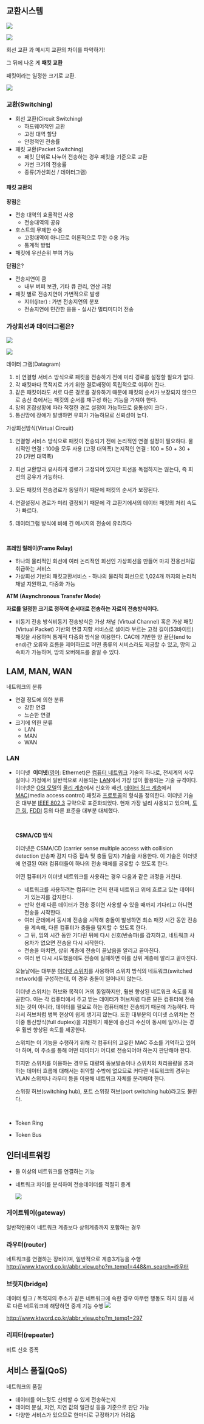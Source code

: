 ## 교환시스템

![](https://ws1.sinaimg.cn/large/006tNc79gy1fnp7ys6rxhj312c0pyqe7.jpg)

![](https://ws4.sinaimg.cn/large/006tNc79gy1fnp7zs59uej313i0qm0xo.jpg)

회선 교환 과 메시지 교환의 차이를 파악하기!

그 뒤에 나온 게 **패킷 교환**

패킷이라는 일정한 크기로 교환.

![](https://ws3.sinaimg.cn/large/006tNc79gy1fnp81unxf3j31520w2doq.jpg)

### 교환(Switching)

- 회선 교환(Circuit Switching)
  - 하드웨어적인 교환
  - 고정 대역 할당
  - 안정적인 전송률
- 패킷 교환(Packet Switching)
  - 패킷 단위로 나누어 전송하는 경우 패킷을 기준으로 교환
  - 가변 크기의 전송률
  - 종류(가산회선 / 데이터그램)



#### 패킷 교환의   

**장점**은

- 전송 대역의 효율적인 사용
  - 전송대역의 공유
- 호스트의 무제한 수용
  - 고정대역이 아니므로 이론적으로 무한 수용 가능
  - 통계적 방법
- 패킷에 우선순위 부여 가능

**단점**은?

- 전송지연이 큼
  - 내부 버퍼 보관, 기타 큐 관리, 연산 과정
- 패킷 별로 전송지연이 가변적으로 발생
  - 지터(jiter) : 가변 전송지연의 분포
  - 전송지연에 민간한 응용 - 실시간 멀티미디어 전송



### 가상회선과 데이터그램은?

![](https://ws4.sinaimg.cn/large/006tNc79gy1fnp88ea24sj30xc0pkn6b.jpg)

![](https://ws1.sinaimg.cn/large/006tNc79gy1fnp889x78mj30yu0pegtd.jpg)

데이터 그램(Datagram)

1. 비 연결형 서비스 방식으로 패킷을 전송하기 전에 미리 경로를 설정할 필요가 없다.
2. 각 패킷마다 목적지로 가기 위한 결로배정이 독립적으로 이루어 진다.  
3. 같은 패킷이라도 서로 다른 경로를 경유하기 때문에 패킷의 순서가 보장되지 않으므로 송신 측에서는 패킷의 순서를 재구성 하는 기능을 가져야 한다.
4. 망의 혼잡상황에 따라 적절한 경로 설정이 가능하므로 융통성이 크다 .
5. 통신망에 장애가 발생하면 우회가 가능하므로 신뢰성이 높다. 

가상회선방식(Virtual Circuit)
1. 연결형 서비스 방식으로 패킷이 전송되기 전에 논리적인 연결 설정이 필요하다.
   물리적인 연결 : 100을 모두 사용 (고정 대역폭)
   논지적인 연결 : 100 = 50 + 30 + 20 (가변 대역폭) 
2. 회선 교환망과 유사하게 경로가 고정되어 있지만 회선을 독점하지는 않는다, 즉 회선의 공유가 가능하다. 
3. 모든 패킷의 전송경로가 동일하기 때문에 패킷의 순서가 보장된다. 
4. 연결설정시 경로가 미리 결정되기 때문에 각 교환기에서의 데이터 패킷의 처리 속도가 빠르다.
5. 데이터그램 방식에 비해 긴 메시지의 전송에 유리하다 

   ​

**프레임 릴레이(Frame Relay)**

- 하나의 물리적인 회선에 여러 논리적인 회선인 가상회선을 만들어 마치 전용선처럼 취급하는 서비스
- 가상회선 기반의 패킷교환서비스
  \- 하나의 물리적 회선으로 1,024개 까지의 논리적 채널 지원하고, 다중화 가능

**ATM (Asynchronous Transfer Mode)** 

**자료를 일정한 크기로 정하여 순서대로 전송하는 자료의 전송방식이다.**

- 비동기 전송 방식비동기 전송방식은 가상 채널 (Virtual Channel) 혹은 가상 패킷 (Virtual Packet) 기반의 연결 지향 서비스로 셀이라 부르는 고정 길이(53바이트) 패킷을 사용하며 통계적 다중화 방식을 이용한다. CAC에 기반한 양 끝단(end to end)간 오류와 흐름을 제어하므로 어떤 종류의 서비스라도 제공할 수 있고, 망의 고속화가 가능하며, 망의 오버헤드를 줄일 수 있다.



## LAM, MAN, WAN



네트워크의 분류

- 연결 정도에 의한 분류
  - 강한 연결
  - 느슨한 연결
- 크기에 의한 분류
  - LAN
  - MAN
  - WAN



### LAN

- 이더넷
  ​
  **이더넷**([영어](https://ko.wikipedia.org/wiki/%EC%98%81%EC%96%B4): Ethernet)은 [컴퓨터 네트워크](https://ko.wikipedia.org/wiki/%EC%BB%B4%ED%93%A8%ED%84%B0_%EB%84%A4%ED%8A%B8%EC%9B%8C%ED%81%AC) 기술의 하나로, 전세계의 사무실이나 가정에서 일반적으로 사용되는 [LAN](https://ko.wikipedia.org/wiki/%EA%B7%BC%EA%B1%B0%EB%A6%AC_%ED%86%B5%EC%8B%A0%EB%A7%9D)에서 가장 많이 활용되는 기술 규격이다. 이더넷은 [OSI 모델](https://ko.wikipedia.org/wiki/OSI_%EB%AA%A8%EB%8D%B8)의 [물리 계층](https://ko.wikipedia.org/wiki/%EB%AC%BC%EB%A6%AC_%EA%B3%84%EC%B8%B5)에서 신호와 배선, [데이터 링크 계층](https://ko.wikipedia.org/wiki/%EB%8D%B0%EC%9D%B4%ED%84%B0_%EB%A7%81%ED%81%AC_%EA%B3%84%EC%B8%B5)에서 [MAC](https://ko.wikipedia.org/wiki/%EB%A7%A4%EC%B2%B4_%EC%A0%91%EA%B7%BC_%EC%A0%9C%EC%96%B4)(media access control) 패킷과 [프로토콜](https://ko.wikipedia.org/wiki/%ED%94%84%EB%A1%9C%ED%86%A0%EC%BD%9C_(%ED%86%B5%EC%8B%A0))의 형식을 정의한다. 이더넷 기술은 대부분 [IEEE 802.3](https://ko.wikipedia.org/wiki/IEEE_802.3) 규약으로 표준화되었다. 현재 가장 널리 사용되고 있으며, [토큰 링](https://ko.wikipedia.org/wiki/%ED%86%A0%ED%81%B0_%EB%A7%81), [FDDI](https://en.wikipedia.org/wiki/Fiber_Distributed_Data_Interface) 등의 다른 표준을 대부분 대체했다.

  ​

  **CSMA/CD 방식**

  이더넷은 CSMA/CD (carrier sense multiple access with collision detection 반송파 감지 다중 접속 및 충돌 탐지) 기술을 사용한다. 이 기술은 이더넷에 연결된 여러 컴퓨터들이 하나의 전송 매체를 공유할 수 있도록 한다.

  어떤 컴퓨터가 이더넷 네트워크를 사용하는 경우 다음과 같은 과정을 거친다.

  - 네트워크를 사용하려는 컴퓨터는 먼저 현재 네트워크 위에 흐르고 있는 데이터가 있는지를 감지한다.
  - 만약 현재 다른 데이터가 전송 중이면 사용할 수 있을 때까지 기다리고 아니면 전송을 시작한다.
  - 여러 군데에서 동시에 전송을 시작해 충돌이 발생하면 최소 패킷 시간 동안 전송을 계속해, 다른 컴퓨터가 충돌을 탐지할 수 있도록 한다.
  - 그 뒤, 임의 시간 동안 기다린 뒤에 다시 신호(반송파)를 감지하고, 네트워크 사용자가 없으면 전송을 다시 시작한다.
  - 전송을 마치면, 상위 계층에 전송이 끝났음을 알리고 끝마친다.
  - 여러 번 다시 시도했음에도 전송에 실패하면 이를 상위 계층에 알리고 끝마친다.

  오늘날에는 대부분 [이더넷 스위치](https://ko.wikipedia.org/wiki/%EC%9D%B4%EB%8D%94%EB%84%B7_%EC%8A%A4%EC%9C%84%EC%B9%98)를 사용하여 스위치 방식의 네트워크(switched network)를 구성하는데, 이 경우 충돌이 일어나지 않는다.

  이더넷 스위치는 허브와 목적이 거의 동일하지만, 훨씬 향상된 네트워크 속도를 제공한다. 이는 각 컴퓨터에서 주고 받는 데이터가 허브처럼 다른 모든 컴퓨터에 전송되는 것이 아니라, 데이터를 필요로 하는 컴퓨터에만 전송되기 때문에 가능하다. 따라서 허브처럼 병목 현상이 쉽게 생기지 않는다. 또한 대부분의 이더넷 스위치는 전이중 통신방식(full duplex)을 지원하기 때문에 송신과 수신이 동시에 일어나는 경우 훨씬 향상된 속도를 제공한다.

  스위치는 이 기능을 수행하기 위해 각 컴퓨터의 고유한 MAC 주소를 기억하고 있어야 하며, 이 주소를 통해 어떤 데이터가 어디로 전송되어야 하는지 판단해야 한다.

  하지만 스위치를 이용하는 경우도 대량의 동보발송이나 스위치의 처리용량을 초과하는 데이터 흐름에 대해서는 취약할 수밖에 없으므로 커다란 네트워크의 경우는 VLAN 스위치나 라우터 등을 이용해 네트워크 자체를 분리해야 한다.

  스위칭 허브(switching hub), 포트 스위칭 허브(port switching hub)라고도 불린다.

  ​

- Token Ring

- Token Bus



## 인터네트워킹

- 둘 이상의 네트워크를 연결하는 기능

- 네트워크 차이를 분석하여 전송데이터를 적절히 중계

  ![](https://ws2.sinaimg.cn/large/006tNc79gy1fnp8yihgfyj30li0d60v8.jpg)

### 게이트웨이(gateway)

일반적인용어
네트워크 계층보다 상위계층까지 포함하는 경우

### 라우터(router)

네트워크를 연결하는 장비이며, 일반적으로 계층3기능을 수행
http://www.ktword.co.kr/abbr_view.php?m_temp1=448&m_search=라우터

### 브릿지(bridge)

데이터 링크 / 목적지의 주소가 같은 네트워크에 속한 경우 아무런 행동도 하지 않음
서로 다른 네트워크에 해당하면 중계 기능 수행
![](https://ws3.sinaimg.cn/large/006tNc79gy1fnp94m6wuoj314e0tutjj.jpg)

http://www.ktword.co.kr/abbr_view.php?m_temp1=297

### 리피터(repeater)

비트 신호 증폭



## 서비스 품질(QoS)

네트워크의 품질

- 데이터를 어느정도 신뢰할 수 있게 전송하는지
- 데이터 분실, 지연, 지연 값의 일관성 등을 기준으로 판단 가능
- 다양한 서비스가 있으므로 한마디로 규정하기가 어려움